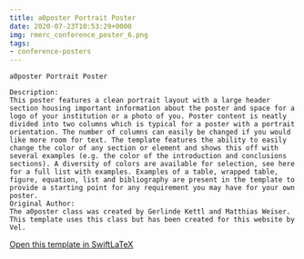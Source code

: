 ```yaml
---
title: a0poster Portrait Poster
date: 2020-07-23T10:53:29+0000
img: rmerc_conference_poster_6.png
tags:
- conference-posters
---
```

```
a0poster Portrait Poster

Description:
This poster features a clean portrait layout with a large header section housing important information about the poster and space for a logo of your institution or a photo of you. Poster content is neatly divided into two columns which is typical for a poster with a portrait orientation. The number of columns can easily be changed if you would like more room for text. The template features the ability to easily change the color of any section or element and shows this off with several examples (e.g. the color of the introduction and conclusions sections). A diversity of colors are available for selection, see here for a full list with examples. Examples of a table, wrapped table, figure, equation, list and bibliography are present in the template to provide a starting point for any requirement you may have for your own poster.
Original Author:
The a0poster class was created by Gerlinde Kettl and Matthias Weiser. This template uses this class but has been created for this website by Vel.
```
[Open this template in SwiftLaTeX](https://www.swiftlatex.com/project.html?import=https://swiftlatex.github.io/LaTeXBoilerPlate/zips/sxoct_conference_poster_6.zip&import_name=a0poster%20Portrait%20Poster)
